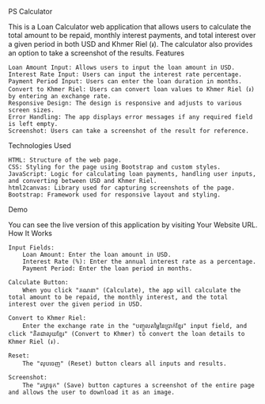 PS Calculator

This is a Loan Calculator web application that allows users to calculate the total amount to be repaid, monthly interest payments, and total interest over a given period in both USD and Khmer Riel (៛). The calculator also provides an option to take a screenshot of the results.
Features

    Loan Amount Input: Allows users to input the loan amount in USD.
    Interest Rate Input: Users can input the interest rate percentage.
    Payment Period Input: Users can enter the loan duration in months.
    Convert to Khmer Riel: Users can convert loan values to Khmer Riel (៛) by entering an exchange rate.
    Responsive Design: The design is responsive and adjusts to various screen sizes.
    Error Handling: The app displays error messages if any required field is left empty.
    Screenshot: Users can take a screenshot of the result for reference.

Technologies Used

    HTML: Structure of the web page.
    CSS: Styling for the page using Bootstrap and custom styles.
    JavaScript: Logic for calculating loan payments, handling user inputs, and converting between USD and Khmer Riel.
    html2canvas: Library used for capturing screenshots of the page.
    Bootstrap: Framework used for responsive layout and styling.

Demo

You can see the live version of this application by visiting Your Website URL.
How It Works

    Input Fields:
        Loan Amount: Enter the loan amount in USD.
        Interest Rate (%): Enter the annual interest rate as a percentage.
        Payment Period: Enter the loan period in months.

    Calculate Button:
        When you click "គណនា" (Calculate), the app will calculate the total amount to be repaid, the monthly interest, and the total interest over the given period in USD.

    Convert to Khmer Riel:
        Enter the exchange rate in the "បញ្ចូលតម្លៃនៃប្រាក់ខ្មែរ" input field, and click "គិតជាលុយខ្មែរ" (Convert to Khmer) to convert the loan details to Khmer Riel (៛).

    Reset:
        The "លុបចេញ" (Reset) button clears all inputs and results.

    Screenshot:
        The "រក្សាទុក" (Save) button captures a screenshot of the entire page and allows the user to download it as an image.
